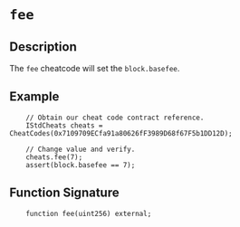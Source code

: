 # `fee`

## Description
The `fee` cheatcode will set the `block.basefee`.

## Example
```solidity
    // Obtain our cheat code contract reference.
    IStdCheats cheats = CheatCodes(0x7109709ECfa91a80626fF3989D68f67F5b1DD12D);

    // Change value and verify.
    cheats.fee(7);
    assert(block.basefee == 7);
```

## Function Signature
```solidity
    function fee(uint256) external;
```